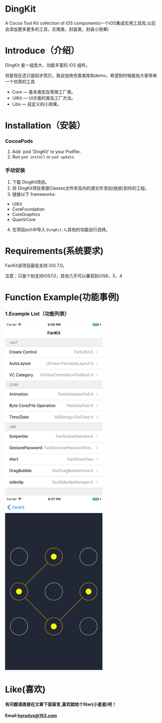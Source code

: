 # DingKit
A Cocoa Tool Kit collection of iOS components(一个iOS集成实用工具库,以后会添加更多更多的工具，实用类，封装类，封装小效果)


Introduce（介绍）
==============

DingKit 是一组庞大、功能丰富的 iOS 组件。

但是现在还只是起步而已，我会加快完善类库和demo，希望到时候能给大家带来一个优质的工具

* Core 			— 基本类型及常用工厂类。
* UIKit		 	— UI方面的类及工厂方法。
* Libs		 	— 自定义的小效果。

Installation（安装）
==============
### CocoaPods

1. Add `pod 'DingKit' to your Podfile.
2. Run `pod install` or `pod update`.

### 手动安装

1. 下载 DingKit项目。
2. 将 DingKit项目里面Classes文件夹及内的源文件添加(拖放)到你的工程。
3. 链接以下 frameworks:
* UIKit
* CoreFoundation
* CoreGraphics
* QuartzCore
4. 在项目pch中导入 `DingKit.h`,其他的功能自行选择。

Requirements(系统要求)
==============
FanKit该项目最低支持 iOS 7.0。

注意：只是个别支持iOS7.0，其他几乎可以兼容到iOS6，5，4


Function Example(功能事例)
==============
### 1.Example List（功能列表）
<img src="https://github.com/fanxiangyang/FanKit/blob/master/Document/DemoList.png?raw=true" width="320">     <img src="https://github.com/fanxiangyang/FanKit/blob/master/Document/password.png?raw=true" width="320">

Like(喜欢)
==============
#### 有问题请直接在文章下面留言,喜欢就给个Star(小星星)吧！ 
#### Email:herodys@163.com
